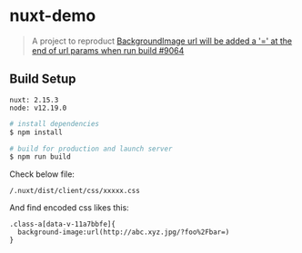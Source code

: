 # nuxt-demo

> A project to reproduct [BackgroundImage url will be added a '=' at the end of url params when run build #9064](https://github.com/nuxt/nuxt.js/issues/9064)


## Build Setup
```
nuxt: 2.15.3
node: v12.19.0
```

```bash
# install dependencies
$ npm install

# build for production and launch server
$ npm run build

```

Check below file:

```
/.nuxt/dist/client/css/xxxxx.css
```

And find encoded css likes this:
```
.class-a[data-v-11a7bbfe]{
  background-image:url(http://abc.xyz.jpg/?foo%2Fbar=)
}
```


